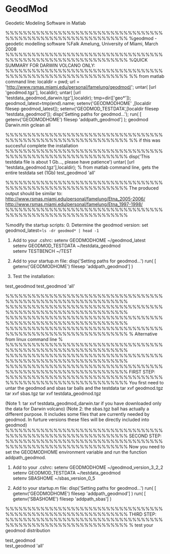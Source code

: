 # GeodMod
Geodetic Modeling Software in Matlab

%%%%%%%%%%%%%%%%%%%%%%%%%%%%%%%%%%%%%%%%%%%%%%%%%%%%%%%%%%%%%%%%
%geodmod - geodetic modelling software
%Falk Amelung, University of Miami, March 2008
%%%%%%%%%%%%%%%%%%%%%%%%%%%%%%%%%%%%%%%%%%%%%%%%%%%%%%%%%%%%%%%%
%QUICK SUMMARY FOR DARWIN VOLCANO ONLY:
%%%%%%%%%%%%%%%%%%%%%%%%%%%%%%%%%%%%%%%%%%%%%%%%%%%%%%%%%%%%%%%%
%% from matlab command line:
localdir = pwd;
url      = 'http://www.rsmas.miami.edu/personal/famelung/geodmod/';
untar( [url 'geodmod.tgz'],    localdir);
untar( [url 'testdata_geodmod_darwin.tgz'],localdir);
tmp=dir(['geo*']);
geodmod_latest=tmp(end).name;
setenv('GEODMODHOME'     ,[localdir filesep geodmod_latest]);
setenv('GEODMOD_TESTDATA',[localdir filesep 'testdata_geodmod']);
disp('Setting paths for geodmod...');
run( [ getenv('GEODMODHOME') filesep 'addpath_geodmod'] );
geodmod Darwin.min
gclean all

%%%%%%%%%%%%%%%%%%%%%%%%%%%%%%%%%%%%%%%%%%%%%%%%%%%%%%%%%%%%%%%%
%% if this was succesful complete the installation
%%%%%%%%%%%%%%%%%%%%%%%%%%%%%%%%%%%%%%%%%%%%%%%%%%%%%%%%%%%%%%%%
disp('This testdata file is about 1 Gb..., please have patience')
untar( [url 'testdata_geodmod.tgz'],localdir);        % from matlab command line, gets the entire testdata set (1Gb)
test_geodmod 'all'

%%%%%%%%%%%%%%%%%%%%%%%%%%%%%%%%%%%%%%%%%%%%%%%%%%%%%%%%%%%%%%%%
The produced output should be similar to:
http://www.rsmas.miami.edu/personal/famelung/Etna_2005-2006/
http://www.rsmas.miami.edu/personal/famelung/Etna_1997-1998/
%%%%%%%%%%%%%%%%%%%%%%%%%%%%%%%%%%%%%%%%%%%%%%%%%%%%%%%%%%%%%%%%

%modify the startup scripts:
0. Determine the geodmod version:
set geodmod_latest=`ls -dr geodmod* | head -1`

1. Add to your .cshrc:
setenv GEODMODHOME      ~/geodmod_latest      
setenv GEODMOD_TESTDATA ~/testdata_geodmod      
setenv TESTBENCH        ~/TEST

2. Add to your startup.m file: 
disp('Setting paths for geodmod...')
run( [ getenv('GEODMODHOME') filesep 'addpath_geodmod'] )

3. Test the installation:
 
test_geodmod
test_geodmod 'all'


%%%%%%%%%%%%%%%%%%%%%%%%%%%%%%%%%%%%%%%%%%%%%%%%%%%%%%%%%%%%%%%%
%%%%%%%%%%%%%%%%%%%%%%%%%%%%%%%%%%%%%%%%%%%%%%%%%%%%%%%%%%%%%%%%
%%%%%%%%%%%%%%%%%%%%%%%%%%%%%%%%%%%%%%%%%%%%%%%%%%%%%%%%%%%%%%%%
%%%%%%%%%%%%%%%%%%%%%%%%%%%%%%%%%%%%%%%%%%%%%%%%%%%%%%%%%%%%%%%%
%      Alternative from linux command line                     %
%%%%%%%%%%%%%%%%%%%%%%%%%%%%%%%%%%%%%%%%%%%%%%%%%%%%%%%%%%%%%%%%
%%%%%%%%%%%%%%%%%%%%%%%%%%%%%%%%%%%%%%%%%%%%%%%%%%%%%%%%%%%%%%%%
%%%%%%%%%%%%%%%%%%%%%%%%%%%%%%%%%%%%%%%%%%%%%%%%%%%%%%%%%%%%%%%%
FIRST STEP:
%%%%%%%%%%%%%%%%%%%%%%%%%%%%%%%%%%%%%%%%%%%%%%%%%%%%%%%%%%%%%%%%
You first need to untar the geodmod and sbas tar balls and the testdata
tar xvf geodmod.tgz
tar xvf sbas.tgz
tar xvf testdata_geodmod.tgz

(Note 1: tar xvf testdata_geodmod_darwin.tar if you have downloaded only the data for Darwin volcano)
(Note 2: the sbas.tgz ball has actually a different purpose. It includes some files that are currently
needed by geodmod. In furture versions these files will be directly included into geodmod)
%%%%%%%%%%%%%%%%%%%%%%%%%%%%%%%%%%%%%%%%%%%%%%%%%%%%%%%%%%%%%%%%
SECOND STEP:
%%%%%%%%%%%%%%%%%%%%%%%%%%%%%%%%%%%%%%%%%%%%%%%%%%%%%%%%%%%%%%%%
Now you need to set the GEODMODHOME environment variable and run the function
addpath_geodmod. 

1. Add to your .cshrc:
setenv GEODMODHOME      ~/geodmod_version_3_2_2      
setenv GEODMOD_TESTDATA ~/testdata_geodmod      
setenv SBASHOME      ~/sbas_version_0_5      

2. Add to your startup.m file: 
disp('Setting paths for geodmod...')
run( [ getenv('GEODMODHOME') filesep 'addpath_geodmod'] )
run( [ getenv('SBASHOME')    filesep 'addpath_sbas'] )

%%%%%%%%%%%%%%%%%%%%%%%%%%%%%%%%%%%%%%%%%%%%%%%%%%%%%%%%%%%%%%%%
THIRD STEP:
%%%%%%%%%%%%%%%%%%%%%%%%%%%%%%%%%%%%%%%%%%%%%%%%%%%%%%%%%%%%%%%%
% test your geodmod distribution

 test_geodmod        
 test_geodmod 'all' 
